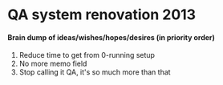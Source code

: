# QA system renovation 2013

#### Brain dump of ideas/wishes/hopes/desires (in priority order)
1. Reduce time to get from 0-running setup 
2. No more memo field
3. Stop calling it QA, it's so much more than that
